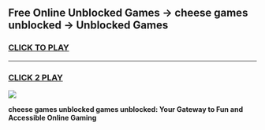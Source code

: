 
## Free Online Unblocked Games → cheese games unblocked → Unblocked Games
<h3>
<a href="https://premium.freeplayer.one?title=cheese_games_unblocked&ref=21F">CLICK TO PLAY</a></h3>
<hr>

<h3>
<a href="https://premium.freeplayer.one?title=cheese_games_unblocked&ref=21F">CLICK 2 PLAY</a>
  
</h3>

<a href="https://premium.freeplayer.one?title=cheese_games_unblocked&ref=21F/"><img src="https://clearcache.store/games.png"></a>


**cheese games unblocked games unblocked: Your Gateway to Fun and Accessible Online Gaming**
